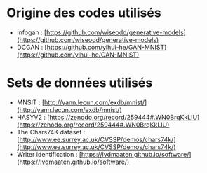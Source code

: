 # Origine des codes utilisés

* Infogan : [https://github.com/wiseodd/generative-models](https://github.com/wiseodd/generative-models)
* DCGAN : [https://github.com/yihui-he/GAN-MNIST](https://github.com/yihui-he/GAN-MNIST)

# Sets de données utilisés
 
 * MNSIT : [http://yann.lecun.com/exdb/mnist/](http://yann.lecun.com/exdb/mnist/)
 * HASYV2 :  [https://zenodo.org/record/259444#.WN0BrqKkLIU](https://zenodo.org/record/259444#.WN0BrqKkLIU)
 * The Chars74K dataset : [http://www.ee.surrey.ac.uk/CVSSP/demos/chars74k/](http://www.ee.surrey.ac.uk/CVSSP/demos/chars74k/)
 * Writer identification : [https://lvdmaaten.github.io/software/](https://lvdmaaten.github.io/software/)
